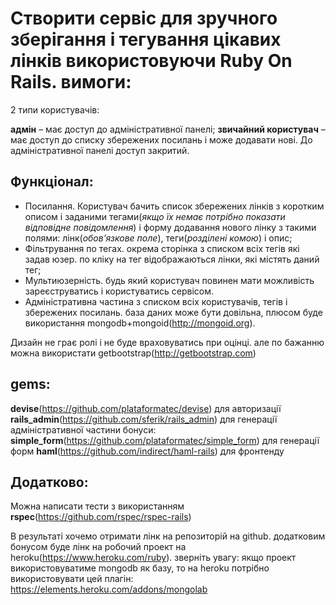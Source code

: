 # Створити сервіс для зручного зберігання і тегування цікавих лінків використовуючи Ruby On Rails. вимоги:

2 типи користувачів:

**адмін** – має доступ до адміністративної панелі;
**звичайний користувач** – має доступ до списку збережених посилань і може додавати нові. До адміністративної панелі доступ закритий.

## Функціонал:
- Посилання. Користувач бачить список збережених лінків з коротким описом і заданими тегами(*якщо їх немає потрібно показати відповідне повідомлення*) і форму додавання нового лінку з такими полями: лінк(*обов’язкове поле*), теги(*розділені комою*) і опис;
- Фільтрування по тегах. окрема сторінка з списком всіх тегів які задав юзер. по кліку на тег відображаються лінки, які містять даний тег;
- Мультиюзерність. будь який користувач повинен мати можливість зареєструватись і користуватись сервісом.
- Адміністративна частина з списком всіх користувачів, тегів і збережених посилань.
база даних може бути довільна, плюсом буде використання mongodb+mongoid(http://mongoid.org).

Дизайн не грає ролі і не буде враховуватись при оцінці. але по бажанню можна використати getbootstrap(http://getbootstrap.com)

## gems:
**devise**(https://github.com/plataformatec/devise) для авторизації **rails_admin**(https://github.com/sferik/rails_admin) для генерації адміністративної частини бонуси: **simple_form**(https://github.com/plataformatec/simple_form) для генерації форм **haml**(https://github.com/indirect/haml-rails) для фронтенду

## Додатково:
Можна написати тести з використанням **rspec**(https://github.com/rspec/rspec-rails)

В результаті хочемо отримати лінк на репозиторій на github. додатковим бонусом буде лінк на робочий проект на heroku(https://www.heroku.com/ruby). зверніть увагу: якщо проект використовуватиме mongodb як базу, то на heroku потрібно використовувати цей плагін: https://elements.heroku.com/addons/mongolab
